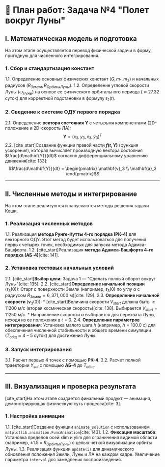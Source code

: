 # 🚀 План работ: Задача №4 "Полет вокруг Луны"

## I. Математическая модель и подготовка

На этом этапе осуществляется перевод физической задачи в форму, пригодную для численного интегрирования.

### 1. Сбор и стандартизация констант
1.1. Определение основных физических констант ($G, m_1, m_2$) и начальных радиусов ($R_{Земли}, R_{Орбиты Луны}$).
1.2. Определение угловой скорости Луны ($\omega_{Луны}$) на основе ее физического орбитального периода ($\approx 27.32$ суток) для корректной подстановки в формулу $\mathbf{r}_2(t)$.

### 2. Сведение к системе ОДУ первого порядка
2.1. Определение **вектора состояния** $\mathbf{Y}$ с четырьмя компонентами (2D-положение и 2D-скорость ЛА):
$$\mathbf{Y} = (x_3, y_3, \dot{x}_3, \dot{y}_3)^T$$
2.2. [cite_start]Создание функции правой части **$f(t, \mathbf{Y})$** (функция ускорения), которая вычисляет производную вектора состояния $\frac{d\mathbf{Y}}{dt}$ согласно дифференциальному уравнению движения[cite: 133]:
$$\frac{d\mathbf{Y}}{dt} = \begin{pmatrix} \mathbf{v}_3 \\ \mathbf{a}_3 \end{pmatrix}$$

***

## II. Численные методы и интегрирование

На этом этапе реализуются и запускаются методы решения задачи Коши.

### 1. Реализация численных методов
1.1. Реализация **метода Рунге-Кутты 4-го порядка (РК-4)** для векторного ОДУ. Этот метод будет использоваться для получения первых четырех точек, необходимых для запуска метода Адамса-Башфорта.
1.2. [cite_start]Реализация **метода Адамса-Башфорта 4-го порядка (АБ-4)**[cite: 141].

### 2. Установка тестовых начальных условий
2.1. [cite_start]**Выбор цели**: Задача 1 — "Сделать полный оборот вокруг Луны"[cite: 135].
2.2. [cite_start]**Определение начальной позиции** ($\mathbf{r}_3(0)$): Старт с поверхности Земли (например, $\mathbf{r}_3(0)$ по углу $\alpha$ с радиусом $R_{Земли} = 6,371,000 \text{ м}$)[cite: 129].
2.3. **Определение начальной скорости** ($\mathbf{v}_3(0)$):
    * [cite_start]Величина скорости $V_{start}$ должна быть $\ge 11200 \text{ м/с}$ (вторая космическая скорость)[cite: 138]. Выбирается $V_{start} = 11250 \text{ м/с}$.
    * Направление скорости $\alpha$ выбирается для перехвата Луны, исходя из ее положения в $t=0$.
2.4. **Определение параметров интегрирования**: Установка малого шага $h$ (например, $h=100.0 \text{ с}$) для обеспечения численной стабильности и общего времени симуляции ($T_{общ} \approx 4-5$ суток) для достижения Луны.

### 3. Запуск интегрирования
3.1. Расчет первых 4 точек с помощью **РК-4**.
3.2. Расчет полной траектории $Y_{sol}$ с помощью **АБ-4** до $T_{общ}$.

***

## III. Визуализация и проверка результата

[cite_start]На этом этапе создается финальный продукт — анимация, демонстрирующая физическую суть процесса[cite: 3].

### 1. Настройка анимации
1.1. [cite_start]Создание функции `animate_solution` с использованием `matplotlib.animation.FuncAnimation`[cite: 143].
1.2. **Фиксация масштаба**: Установка пределов осей $\text{xlim}$ и $\text{ylim}$ для ограничения видимой области (например, $\pm 1.5 \times R_{Орбиты Луны}$) с целью четкой визуализации орбиты Луны.
1.3. Реализация функции `update(i)` для динамического обновления положения Земли, Луны и ЛА на каждом кадре. Увеличение параметра `interval` для замедления воспроизведения.
